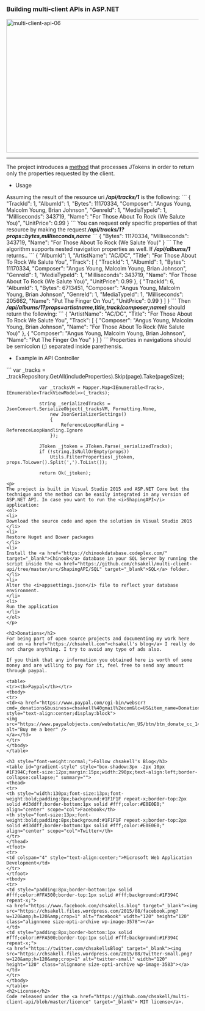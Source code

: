 <h3>Building multi-client APIs in ASP.NET</h3>
<a href="http://wp.me/p3mRWu-15c" rel="attachment wp-att-4229" target="_blank"><img src="https://chsakell.files.wordpress.com/2016/02/multi-client-api-06.jpg" alt="multi-client-api-06" width="600" height="350" class="alignnone size-full wp-image-4229" /></a>
<hr/>
The project introduces a <a href="https://github.com/chsakell/multi-client-api/blob/master/src/ShapingAPI/Infrastructure/Core/Utils.cs" target="_blank">method</a> that processes JTokens in order to return only the properties requested by the client.
<ul>
<li>Usage</li>
</ul>
Assuming the result of the resource uri <strong><i>/api/tracks/1</i></strong> is the following:
```
{
  "TrackId": 1,
  "AlbumId": 1,
  "Bytes": 11170334,
  "Composer": "Angus Young, Malcolm Young, Brian Johnson",
  "GenreId": 1,
  "MediaTypeId": 1,
  "Milliseconds": 343719,
  "Name": "For Those About To Rock (We Salute You)",
  "UnitPrice": 0.99
}
```
You can request only specific properties of that resource by making the request <strong><i>/api/tracks/1?props=bytes,milliseconds,name</i></strong>
```
{
  "Bytes": 11170334,
  "Milliseconds": 343719,
  "Name": "For Those About To Rock (We Salute You)"
}
```
The algorithm supports nested navigation properties as well. If <strong><i>/api/albums/1</i></strong> returns..
```
{
  "AlbumId": 1,
  "ArtistName": "AC/DC",
  "Title": "For Those About To Rock We Salute You",
  "Track": [
    {
      "TrackId": 1,
      "AlbumId": 1,
      "Bytes": 11170334,
      "Composer": "Angus Young, Malcolm Young, Brian Johnson",
      "GenreId": 1,
      "MediaTypeId": 1,
      "Milliseconds": 343719,
      "Name": "For Those About To Rock (We Salute You)",
      "UnitPrice": 0.99
    },
    {
      "TrackId": 6,
      "AlbumId": 1,
      "Bytes": 6713451,
      "Composer": "Angus Young, Malcolm Young, Brian Johnson",
      "GenreId": 1,
      "MediaTypeId": 1,
      "Milliseconds": 205662,
      "Name": "Put The Finger On You",
      "UnitPrice": 0.99
    }
  ]
}
```
Then <strong><i>/api/albums/1?props=artistname,title,track(composer;name)</i></strong> should return the following:
```
{
  "ArtistName": "AC/DC",
  "Title": "For Those About To Rock We Salute You",
  "Track": [
    {
      "Composer": "Angus Young, Malcolm Young, Brian Johnson",
      "Name": "For Those About To Rock (We Salute You)"
    },
    {
      "Composer": "Angus Young, Malcolm Young, Brian Johnson",
      "Name": "Put The Finger On You"
    }
  ]
}
```
Properties in navigations should be semicolon (;) separated inside parethensis. 
<ul>
<li>Example in API Controller</li>
</ul>
```
var _tracks = _trackRepository.GetAll(includeProperties).Skip(page).Take(pageSize);

                var _tracksVM = Mapper.Map<IEnumerable<Track>, IEnumerable<TrackViewModel>>(_tracks);

                string _serializedTracks = JsonConvert.SerializeObject(_tracksVM, Formatting.None,
                    new JsonSerializerSettings()
                    {
                        ReferenceLoopHandling = ReferenceLoopHandling.Ignore
                    });

                JToken _jtoken = JToken.Parse(_serializedTracks);
                if (!string.IsNullOrEmpty(props))
                    Utils.FilterProperties(_jtoken, props.ToLower().Split(',').ToList());

                return Ok(_jtoken);
```
<p>
The project is built in Visual Studio 2015 and ASP.NET Core but the technique and the method can be easily integrated in any version of ASP.NET API. In case you want to run the <i>ShapingAPI</i> application:
<ol>
<li>
Download the source code and open the solution in Visual Studio 2015
</li>
<li>
Restore Nuget and Bower packages
</li>
<li>
Install the <a href="https://chinookdatabase.codeplex.com/" target="_blank">Chinook</a> database in your SQL Server by running the script inside the <a href="https://github.com/chsakell/multi-client-api/tree/master/src/ShapingAPI/SQL" target="_blank">SQL</a> folder.
</li>
<li>
Alter the <i>appsettings.json</i> file to reflect your database environment.
</li>
<li>
Run the application
</li>
</ol>
</p>

<h2>Donations</h2>
For being part of open source projects and documenting my work here and on <a href="https://chsakell.com">chsakell's blog</a> I really do not charge anything. I try to avoid any type of ads also.

If you think that any information you obtained here is worth of some money and are willing to pay for it, feel free to send any amount through paypal.

<table>
<tr><th>Paypal</th></tr>
<tbody>
<tr>
<td><a href="https://www.paypal.com/cgi-bin/webscr?cmd=_donations&business=chsakell%40gmail%2ecom&lc=US&item_name=Donation%20for%20chsakell%27s%20blog&currency_code=USD&bn=PP%2dDonationsBF%3abtn_donateCC_LG%2egif%3aNonHosted" style="text-align:center;display:block">
<img src="https://www.paypalobjects.com/webstatic/en_US/btn/btn_donate_cc_147x47.png" alt="Buy me a beer" />
</a></td>
</tr>
</tbody>
</table>

<h3 style="font-weight:normal;">Follow chsakell's Blog</h3>
<table id="gradient-style" style="box-shadow:3px -2px 10px #1F394C;font-size:12px;margin:15px;width:290px;text-align:left;border-collapse:collapse;" summary="">
<thead>
<tr>
<th style="width:130px;font-size:13px;font-weight:bold;padding:8px;background:#1F1F1F repeat-x;border-top:2px solid #d3ddff;border-bottom:1px solid #fff;color:#E0E0E0;" align="center" scope="col">Facebook</th>
<th style="font-size:13px;font-weight:bold;padding:8px;background:#1F1F1F repeat-x;border-top:2px solid #d3ddff;border-bottom:1px solid #fff;color:#E0E0E0;" align="center" scope="col">Twitter</th>
</tr>
</thead>
<tfoot>
<tr>
<td colspan="4" style="text-align:center;">Microsoft Web Application Development</td>
</tr>
</tfoot>
<tbody>
<tr>
<td style="padding:8px;border-bottom:1px solid #fff;color:#FFA500;border-top:1px solid #fff;background:#1F394C repeat-x;">
<a href="https://www.facebook.com/chsakells.blog" target="_blank"><img src="https://chsakell.files.wordpress.com/2015/08/facebook.png?w=120&amp;h=120&amp;crop=1" alt="facebook" width="120" height="120" class="alignnone size-opti-archive wp-image-3578"></a>
</td>
<td style="padding:8px;border-bottom:1px solid #fff;color:#FFA500;border-top:1px solid #fff;background:#1F394C repeat-x;">
<a href="https://twitter.com/chsakellsBlog" target="_blank"><img src="https://chsakell.files.wordpress.com/2015/08/twitter-small.png?w=120&amp;h=120&amp;crop=1" alt="twitter-small" width="120" height="120" class="alignnone size-opti-archive wp-image-3583"></a>
</td>
</tr>
</tbody>
</table>
<h2>License</h2>
Code released under the <a href="https://github.com/chsakell/multi-client-api/blob/master/licence" target="_blank"> MIT license</a>.
